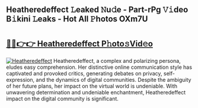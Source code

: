## Heatheredeffect 𝙻eaked 𝙽u𝚍e - Part-rPg 𝚅𝚒deo B𝚒kini 𝙻eaks - Hot All 𝙿hotos OXm7U

# <h2><a href="http://ld5122.urlbe.top/?page=Heatheredeffect">🔗🔗👉👉 Heatheredeffect P𝚑oto𝚜Vid𝚎o</a></h2>

[![Heatheredeffect](https://i.imgur.com/eBuTRDB.gif)](http://ld5122.urlbe.top/?page=Heatheredeffect)
Heatheredeffect, a complex and polarizing persona, eludes easy comprehension. Her distinctive online communication style has captivated and provoked critics, generating debates on privacy, self-expression, and the dynamics of digital communities. Despite the ambiguity of her future plans, her impact on the virtual world is undeniable. With unwavering determination and undeniable enchantment, Heatheredeffect impact on the digital community is significant.
